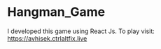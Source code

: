 # Hangman_Game
I developed this game using React Js. To play visit: https://avhisek.ctrlaltfix.live
